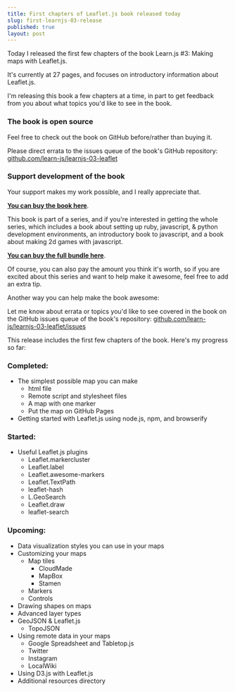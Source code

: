 ```yaml
---
title: First chapters of Leaflet.js book released today
slug: first-learnjs-03-release
published: true
layout: post
---
```


Today I released the first few chapters of the book Learn.js #3: Making maps with Leaflet.js.

It's currently at 27 pages, and focuses on introductory information about Leaflet.js.

I'm releasing this book a few chapters at a time, in part to get feedback from you about what topics you'd like to see in the book.

### The book is open source
Feel free to check out the book on GitHub before/rather than buying it. 

Please direct errata to the issues queue of the book's GitHub repository: [github.com/learn-js/learnjs-03-leaflet](https://github.com/learn-js/learnjs-03-leaflet)

### Support development of the book
Your support makes my work possible, and I really appreciate that. 

**[You can buy the book here](https://gumroad.com/l/learnjs03)**.

This book is part of a series, and if you're interested in getting the whole series, which includes a book about setting up ruby, javascript, & python development environments, an introductory book to javascript, and a book about making 2d games with javascript.

**[You can buy the full bundle here](https://gumroad.com/l/bundle01)**.

Of course, you can also pay the amount you think it's worth, so if you are excited about this series and want to help make it awesome, feel free to add an extra tip.

Another way you can help make the book awesome:

Let me know about errata or topics you'd like to see covered in the book on the GitHub issues queue of the book's repository: [github.com/learn-js/learnjs-03-leaflet/issues](https://github.com/learn-js/learnjs-03-leaflet/issues)

This release includes the first few chapters of the book. Here's my progress so far:

### Completed:
- The simplest possible map you can make
  - html file
  - Remote script and stylesheet files
  - A map with one marker
  - Put the map on GitHub Pages
- Getting started with Leaflet.js using node.js, npm, and browserify

### Started:

- Useful Leaflet.js plugins
  - Leaflet.markercluster
  - Leaflet.label
  - Leaflet.awesome-markers
  - Leaflet.TextPath
  - leaflet-hash
  - L.GeoSearch
  - Leaflet.draw
  - leaflet-search

### Upcoming:
- Data visualization styles you can use in your maps
- Customizing your maps
  - Map tiles
    - CloudMade
    - MapBox
    - Stamen
  - Markers
  - Controls
- Drawing shapes on maps
- Advanced layer types
- GeoJSON & Leaflet.js
  - TopoJSON
- Using remote data in your maps
  - Google Spreadsheet and Tabletop.js
  - Twitter
  - Instagram
  - LocalWiki
- Using D3.js with Leaflet.js
- Additional resources directory